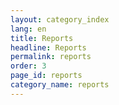 ```yaml
---
layout: category_index
lang: en
title: Reports
headline: Reports
permalink: reports
order: 3
page_id: reports
category_name: reports
---
```


<!--

Set the front matter:
title = your page title and link name in the navigation
permalink = the url for the page, i.e. example.com/my-awesome-category
category_name = the name of the cateogry you want to use to group posts, you'll need to use the same name on post pages

Save this page in the _pages folder.
Use the same name for the filename as the permalink, i.e.

permalink: /my-awesome-category/
filename: my-awesome-category.liquid

-->
